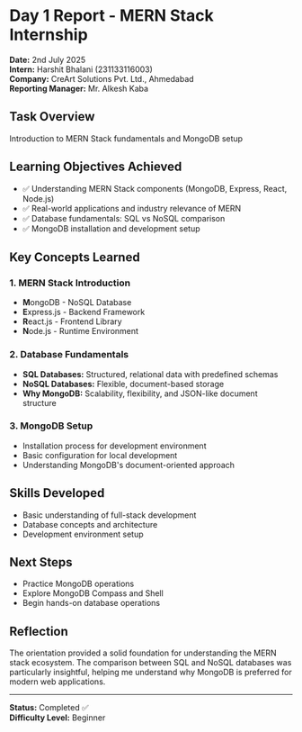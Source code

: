 # Day 1 Report - MERN Stack Internship

**Date:** 2nd July 2025  
**Intern:** Harshit Bhalani (231133116003)  
**Company:** CreArt Solutions Pvt. Ltd., Ahmedabad  
**Reporting Manager:** Mr. Alkesh Kaba  

## Task Overview
Introduction to MERN Stack fundamentals and MongoDB setup

## Learning Objectives Achieved
- ✅ Understanding MERN Stack components (MongoDB, Express, React, Node.js)
- ✅ Real-world applications and industry relevance of MERN
- ✅ Database fundamentals: SQL vs NoSQL comparison
- ✅ MongoDB installation and development setup

## Key Concepts Learned

### 1. MERN Stack Introduction
- **M**ongoDB - NoSQL Database
- **E**xpress.js - Backend Framework
- **R**eact.js - Frontend Library
- **N**ode.js - Runtime Environment

### 2. Database Fundamentals
- **SQL Databases:** Structured, relational data with predefined schemas
- **NoSQL Databases:** Flexible, document-based storage
- **Why MongoDB:** Scalability, flexibility, and JSON-like document structure

### 3. MongoDB Setup
- Installation process for development environment
- Basic configuration for local development
- Understanding MongoDB's document-oriented approach

## Skills Developed
- Basic understanding of full-stack development
- Database concepts and architecture
- Development environment setup

## Next Steps
- Practice MongoDB operations
- Explore MongoDB Compass and Shell
- Begin hands-on database operations

## Reflection
The orientation provided a solid foundation for understanding the MERN stack ecosystem. The comparison between SQL and NoSQL databases was particularly insightful, helping me understand why MongoDB is preferred for modern web applications.

---
**Status:** Completed ✅    
**Difficulty Level:** Beginner
